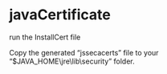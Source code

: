 # javaCertificate
run the InstallCert file 

Copy the generated “jssecacerts” file to your “$JAVA_HOME\jre\lib\security” folder.
